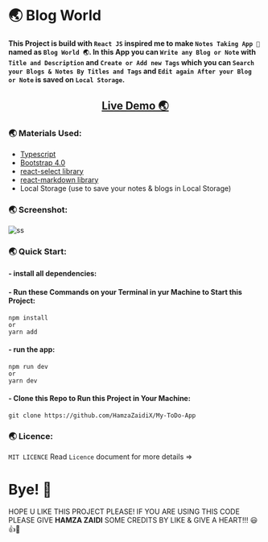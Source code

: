 # 🌏 Blog World 

**This Project is build with `React JS` inspired me to make `Notes Taking App 📝` named as `Blog World 🌏`. In this App you can `Write any Blog or Note` with `Title and Description` and `Create or Add new Tags` which you can `Search your Blogs & Notes By Titles and Tags` and `Edit again After your Blog or Note` is saved on `Local Storage`.**

<h2 align="center"><a href="https://blog-world-shjz.vercel.app/">Live Demo 🌏</a></h2>

### 🌏 Materials Used:

- [Typescript](https://www.typescriptlang.org/)
- [Bootstrap 4.0](https://getbootstrap.com/docs/4.0/getting-started/introduction/)
- [react-select library](https://www.npmjs.com/package/react-select)
- [react-markdown library](https://www.npmjs.com/package/react-markdown)
- Local Storage (use to save your notes & blogs in Local Storage)

### 🌏 Screenshot:

![ss](https://user-images.githubusercontent.com/52501040/203042128-1c95aa22-7bae-424d-a6f5-d845466484c6.PNG)

### 🌏 Quick Start:
#### - install all dependencies:

#### - Run these Commands on your Terminal in yur Machine to Start this Project:

```
npm install
or
yarn add
``` 
#### - run the app:
```
npm run dev
or
yarn dev
```
#### - Clone this Repo to Run this Project in Your Machine:

```
git clone https://github.com/HamzaZaidiX/My-ToDo-App
```

### 🌏 Licence:

`MIT LICENCE` Read `Licence` document for more details =>

# Bye! 👋

HOPE U LIKE THIS PROJECT PLEASE! IF YOU ARE USING THIS CODE PLEASE GIVE **HAMZA ZAIDI** SOME CREDITS BY LIKE & GIVE A HEART!!! 😃👍💛

